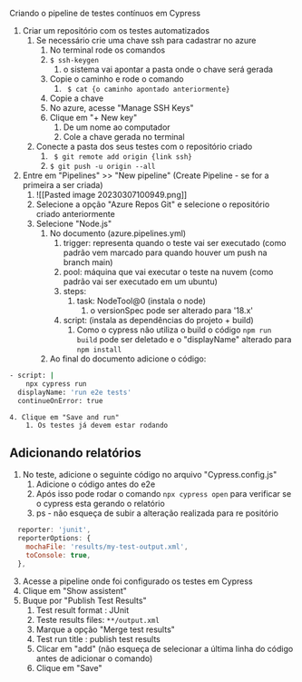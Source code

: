 
Criando o pipeline de testes contínuos em Cypress

1. Criar um repositório com os testes automatizados
	1. Se necessário crie uma chave ssh para cadastrar no azure
		1. No terminal rode os comandos
		2. ` $ ssh-keygen `
			1. o sistema vai apontar a pasta onde o chave será gerada
		3. Copie o caminho e rode o comando 
			1. ` $ cat {o caminho apontado anteriormente}`
		4. Copie a chave 
		5. No azure, acesse "Manage SSH Keys"
		6. Clique em "+ New key"
			1. De um nome ao computador
			2. Cole a chave gerada no terminal
	2. Conecte a pasta dos seus testes com o repositório criado
		1. ` $ git remote add origin {link ssh}` 
		2. ` $ git push -u origin --all `
2. Entre em "Pipelines" >> "New pipeline" (Create Pipeline - se for a primeira a ser criada)
	1. ![[Pasted image 20230307100949.png]]
	2. Selecione a opção "Azure Repos Git" e selecione o repositório criado anteriormente
	3. Selecione "Node.js"
		1. No documento (azure.pipelines.yml)
			1. trigger: representa quando o teste vai ser executado (como padrão vem marcado para quando houver um push na branch main)
			2. pool: máquina que vai executar o teste na nuvem (como padrão vai ser executado em um ubuntu)
			3. steps: 
				1. task: NodeTool@0 (instala o node)
					1. o versionSpec pode ser alterado para '18.x'
			4. script: (instala as dependências do projeto +  build)
				1. Como o cypress não utiliza o build o código `npm run build` pode ser deletado e o "displayName" alterado para `npm install`
		2. Ao final do documento adicione o código:
```bash
- script: |
	npx cypress run
  displayName: 'run e2e tests'
  continueOnError: true
```
	4. Clique em "Save and run"
		1. Os testes já devem estar rodando

## Adicionando relatórios

1. No teste, adicione o seguinte código no arquivo "Cypress.config.js"
	1. Adicione o código antes do e2e
	2. Após isso pode rodar o comando `npx cypress open` para verificar se o cypress esta gerando o relatório
	3. ps - não esqueça de subir a alteração realizada para re positório
```js
  reporter: 'junit',
  reporterOptions: {
    mochaFile: 'results/my-test-output.xml',
    toConsole: true,
  },
```
3. Acesse a pipeline onde foi configurado os testes em Cypress
4. Clique em "Show assistent"
5. Buque por "Publish Test Results"
	1. Test result format : JUnit
	2. Teste results files: `**/output.xml`
	3. Marque a opção "Merge test results"
	4. Test run title : publish test results
	5. Clicar em "add" (não esqueça de selecionar a última linha do código antes de adicionar o comando)
	6. Clique em "Save"